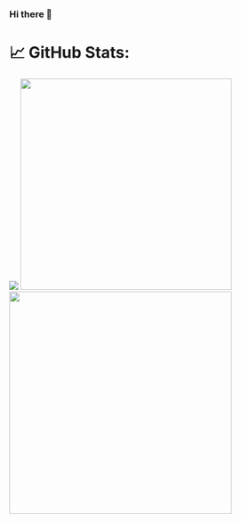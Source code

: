 ### Hi there 👋

<!--
**AleNunes/AleNunes** is a ✨ _special_ ✨ repository because its `README.md` (this file) appears on your GitHub profile.

Here are some ideas to get you started:

- 🔭 I’m currently working on ...
- 🌱 I’m currently learning ...
- 👯 I’m looking to collaborate on ...
- 🤔 I’m looking for help with ...
- 💬 Ask me about ...
- 📫 How to reach me: ...
- 😄 Pronouns: ...
- ⚡ Fun fact: ...
-->


# 📈 GitHub Stats:
![](https://github-readme-stats-wheat-two-53.vercel.app/api/top-langs/?username=AleNunes&theme=algolia&hide_border=false&include_all_commits=false&count_private=false&layout=compact)  <img src="https://github-readme-stats-wheat-two-53.vercel.app/api?username=AleNunes&theme=algolia&hide_border=false&include_all_commits=false&count_private=false" width="380px" /> 
<img src="https://github-readme-streak-stats.herokuapp.com/?user=AleNunes&theme=algolia&hide_border=false"  width="400px" />





